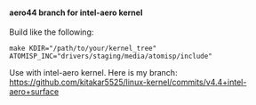 #### aero44 branch for intel-aero kernel

Build like the following:

```
make KDIR="/path/to/your/kernel_tree" ATOMISP_INC="drivers/staging/media/atomisp/include"
```

Use with intel-aero kernel. Here is my branch:
https://github.com/kitakar5525/linux-kernel/commits/v4.4+intel-aero+surface
